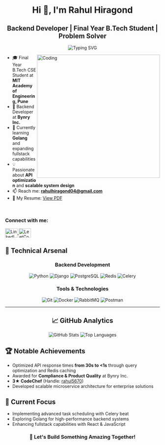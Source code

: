 <h1 align="center">Hi 👋, I'm Rahul Hiragond</h1>
<h2 align="center">Backend Developer | Final Year B.Tech Student | Problem Solver</h2>
<p align="center">
  <img src="https://readme-typing-svg.demolab.com?font=Fira+Code&pause=1000&width=435&lines=Hi!+My+name+is+Rahul+Hiragond;I+am+a+Backend+Developer+%F0%9F%91%A8%F0%9F%8F%BB%E2%80%8D%F0%9F%92%BB;Curious+to+learn+new+things+" alt="Typing SVG" />
</p>

<img align="right" alt="Coding" width="400" src="https://www.wingstechsolutions.com/wp-content/uploads/2022/03/full-stack-development.gif"/>

- 🎓 Final Year B.Tech CSE Student at **MIT Academy of Engineering, Pune**
- 💼 Backend Developer at **Bynry Inc.**
- 🌱 Currently learning **Golang** and expanding fullstack capabilities
- 💡 Passionate about **API optimization** and **scalable system design**
- 📫 Reach me: **rahulhiragond04@gmail.com**
- 📄 My Resume: [View PDF](https://drive.google.com/file/d/18stUgZF6gpYzoW9-j0wixLW2sFywXdas/view?usp=sharing)

<br/>

<h3 align="left">Connect with me:</h3>
<p align="left">
  <a href="https://www.linkedin.com/in/rahul-hiragond/" target="blank">
    <img align="center" src="https://raw.githubusercontent.com/rahuldkjain/github-profile-readme-generator/master/src/images/icons/Social/linked-in-alt.svg" alt="LinkedIn" height="30" width="40"/>
  </a>
  <a href="https://leetcode.com/rahul4257/" target="blank">
    <img align="center" src="https://raw.githubusercontent.com/rahuldkjain/github-profile-readme-generator/master/src/images/icons/Social/leet-code.svg" alt="LeetCode" height="30" width="40"/>
  </a>
</p>

## 🚀 Technical Arsenal
<div align="center">
 
 <div align="center"><h3 align="center">Backend Development</h3>
<img src="https://img.shields.io/badge/Python-3776AB?style=for-the-badge&logo=python&logoColor=white" align="center" alt="Python">
<img src="https://img.shields.io/badge/Django-092E20?style=for-the-badge&logo=django&logoColor=white" align="center" alt="Django">
<img src="https://img.shields.io/badge/PostgreSQL-316192?style=for-the-badge&logo=postgresql&logoColor=white" align="center" alt="PostgreSQL">
<img src="https://img.shields.io/badge/Redis-DC382D?style=for-the-badge&logo=redis&logoColor=white" align="center" alt="Redis">
<img src="https://img.shields.io/badge/Celery-37814A?style=for-the-badge&logo=celery&logoColor=white" align="center" alt="Celery">
</div>

<div align="center"><h3 align="center">Tools & Technologies</h3>
<img src="https://img.shields.io/badge/Git-F05032?style=for-the-badge&logo=git&logoColor=white" align="center" alt="Git">
<img src="https://img.shields.io/badge/Docker-2496ED?style=for-the-badge&logo=docker&logoColor=white" align="center" alt="Docker">
<img src="https://img.shields.io/badge/RabbitMQ-FF6600?style=for-the-badge&logo=rabbitmq&logoColor=white" align="center" alt="RabbitMQ">
<img src="https://img.shields.io/badge/Postman-FF6C37?style=for-the-badge&logo=postman&logoColor=white" align="center" alt="Postman">
</div>
</div>

<hr/>

<h2 align="center">📈 GitHub Analytics</h2>
<!-- <p align="center">
  <img alt="Streak Stats" src="https://github-readme-streak-stats.herokuapp.com/?user=rahul4507&theme=tokyonight"/>
</p> -->

<p align="center">
  <img alt="GitHub Stats" src="https://github-readme-stats.vercel.app/api?username=rahul4507&show_icons=true&theme=tokyonight"/>
  <img alt="Top Languages" src="https://github-readme-stats.vercel.app/api/top-langs/?username=rahul4507&layout=compact&theme=tokyonight"/>
</p>

## 🏆 Notable Achievements
- Optimized API response times **from 30s to <1s** through query optimization and Redis caching
- Awarded for **Compliance & Product Quality** at Bynry Inc.
- **3★ CodeChef** (Handle: [rahul5670](https://www.codechef.com/users/rahul5670))
- Developed scalable microservice architecture for enterprise solutions

## 🔭 Current Focus
- Implementing advanced task scheduling with Celery beat
- Exploring Golang for high-performance backend systems
- Enhancing fullstack capabilities with React & JavaScript

<h3 align="center">🚀 Let's Build Something Amazing Together!</h3>
